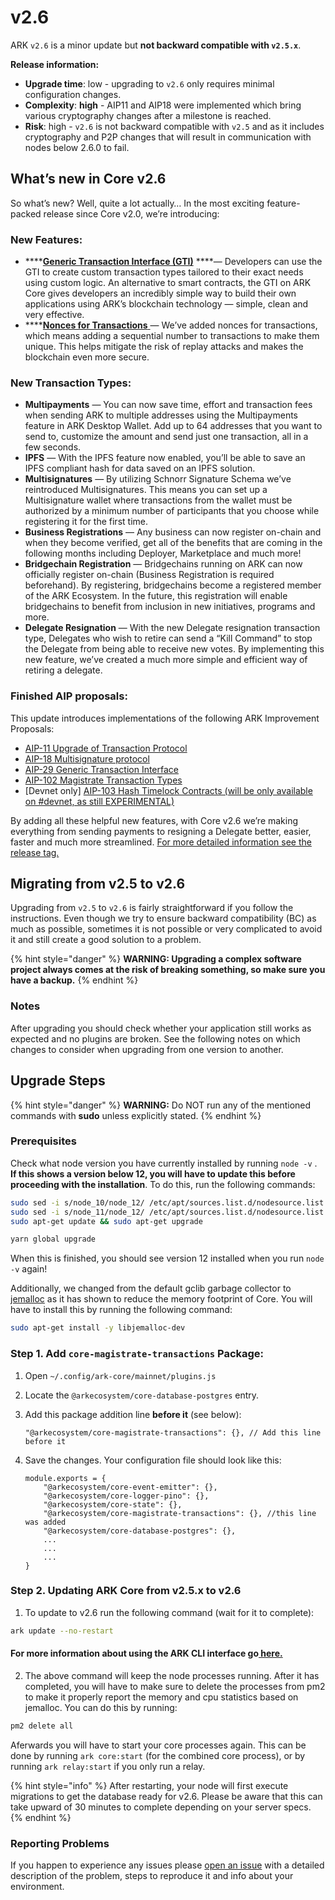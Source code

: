 # v2.6

ARK `v2.6` is a minor update but **not backward compatible with `v2.5.x`**.

**Release information:**

* **Upgrade time**: low - upgrading to `v2.6` only requires minimal configuration changes.
* **Complexity**: **high** - AIP11 and AIP18 were implemented which bring various cryptography changes after a milestone is reached.
* **Risk**: high - `v2.6` is not backward compatible with `v2.5` and as it includes cryptography and P2P changes that will result in communication with nodes below 2.6.0 to fail.

## What’s new in Core v2.6

So what’s new? Well, quite a lot actually… In the most exciting feature-packed release since Core v2.0, we’re introducing:

### New Features:

* \*\*\*\*[**Generic Transaction Interface \(GTI\)**](https://learn.ark.dev/application-development/how-to-write-custom-transactions-types#technical-overview-of-the-core-gti-engine) ****— Developers can use the GTI to create custom transaction types tailored to their exact needs using custom logic. An alternative to smart contracts, the GTI on ARK Core gives developers an incredibly simple way to build their own applications using ARK’s blockchain technology — simple, clean and very effective.
* \*\*\*\*[**Nonces for Transactions** ](https://learn.ark.dev/concepts/understanding-transaction-nonce)— We’ve added nonces for transactions, which means adding a sequential number to transactions to make them unique. This helps mitigate the risk of replay attacks and makes the blockchain even more secure.

### **New Transaction Types:**

* **Multipayments** — You can now save time, effort and transaction fees when sending ARK to multiple addresses using the Multipayments feature in ARK Desktop Wallet. Add up to 64 addresses that you want to send to, customize the amount and send just one transaction, all in a few seconds.
* **IPFS** — With the IPFS feature now enabled, you’ll be able to save an IPFS compliant hash for data saved on an IPFS solution.
* **Multisignatures** — By utilizing Schnorr Signature Schema we’ve reintroduced Multisignatures. This means you can set up a Multisignature wallet where transactions from the wallet must be authorized by a minimum number of participants that you choose while registering it for the first time.
* **Business Registrations** — Any business can now register on-chain and when they become verified, get all of the benefits that are coming in the following months including Deployer, Marketplace and much more!
* **Bridgechain Registration** — Bridgechains running on ARK can now officially register on-chain \(Business Registration is required beforehand\). By registering, bridgechains become a registered member of the ARK Ecosystem. In the future, this registration will enable bridgechains to benefit from inclusion in new initiatives, programs and more.
* **Delegate Resignation** — With the new Delegate resignation transaction type, Delegates who wish to retire can send a “Kill Command” to stop the Delegate from being able to receive new votes. By implementing this new feature, we’ve created a much more simple and efficient way of retiring a delegate.

### Finished AIP proposals:

This update introduces implementations of the following ARK Improvement Proposals: 

* [AIP-11 Upgrade of Transaction Protocol](https://github.com/ArkEcosystem/AIPs/blob/master/AIPS/aip-11.md) 
* [AIP-18 Multisignature protocol](https://github.com/ArkEcosystem/AIPs/blob/master/AIPS/aip-18.md)
* [AIP-29  Generic Transaction Interface](https://github.com/ArkEcosystem/AIPs/blob/master/AIPS/aip-29.md)
* [AIP-102 Magistrate Transaction Types](https://github.com/ArkEcosystem/AIPs/blob/master/AIPS/aip-102.md)
* \[Devnet only\] [AIP-103 Hash Timelock Contracts \(will be only available on \#devnet, as still EXPERIMENTAL\)](https://github.com/ArkEcosystem/AIPs/blob/master/AIPS/aip-103.md)

By adding all these helpful new features, with Core v2.6 we’re making everything from sending payments to resigning a Delegate better, easier, faster and much more streamlined.  [For more detailed information see the release tag.](https://github.com/ArkEcosystem/core/releases/tag/2.6.0)

## Migrating from v2.5 to v2.6 <a id="migrating-from-v2-5-to-v2-6"></a>

Upgrading from `v2.5` to `v2.6` is fairly straightforward if you follow the instructions. Even though we try to ensure backward compatibility \(BC\) as much as possible, sometimes it is not possible or very complicated to avoid it and still create a good solution to a problem.

{% hint style="danger" %}
**WARNING: Upgrading a complex software project always comes at the risk of breaking something, so make sure you have a backup.**
{% endhint %}

### Notes <a id="notes"></a>

After upgrading you should check whether your application still works as expected and no plugins are broken. See the following notes on which changes to consider when upgrading from one version to another.

## Upgrade Steps

{% hint style="danger" %}
**WARNING:** Do NOT run any of the mentioned commands with **sudo** unless explicitly stated.
{% endhint %}

### Prerequisites

Check what node version you have currently installed by running `node -v` . **If this shows a version below 12, you will have to update this before proceeding with the installation**. To do this, run the following commands:

```bash
sudo sed -i s/node_10/node_12/ /etc/apt/sources.list.d/nodesource.list
sudo sed -i s/node_11/node_12/ /etc/apt/sources.list.d/nodesource.list
sudo apt-get update && sudo apt-get upgrade

yarn global upgrade
```

When this is finished, you should see version 12 installed when you run `node -v` again!

Additionally, we changed from the default gclib garbage collector to [jemalloc](http://jemalloc.net) as it has shown to reduce the memory footprint of Core. You will have to install this by running the following command:

```bash
sudo apt-get install -y libjemalloc-dev
```

### Step 1. Add `core-magistrate-transactions` Package:

1. Open `~/.config/ark-core/mainnet/plugins.js`
2. Locate the `@arkecosystem/core-database-postgres` entry.
3. Add this package addition line **before it** \(see below\):

   ```text
   "@arkecosystem/core-magistrate-transactions": {}, // Add this line before it
   ```

4. Save the changes. Your configuration file should look like this:

   ```text
   module.exports = {
       "@arkecosystem/core-event-emitter": {},
       "@arkecosystem/core-logger-pino": {},
       "@arkecosystem/core-state": {},
       "@arkecosystem/core-magistrate-transactions": {}, //this line was added
       "@arkecosystem/core-database-postgres": {},
       ...
       ...
       ...
   }
   ```

###  **Step 2. Updating ARK Core from v2.5.x to v2.6**

1. To update to v2.6 run the following command \(wait for it to complete\):

```bash
ark update --no-restart
```

#### For more information about using the ARK CLI interface go[ here.](../../devops-guides/usinge-core-command-line-interface.md) <a id="step-1-add-core-magistrate-transactions-package"></a>

2. The above command will keep the node processes running. After it has completed, you will have to make sure to delete the processes from pm2 to make it properly report the memory and cpu statistics based on jemalloc. You can do this by running: 

```bash
pm2 delete all
```

Aferwards you will have to start your core processes again. This can be done by running `ark core:start` \(for the combined core process\), or by running `ark relay:start` if you only run a relay.

{% hint style="info" %}
After restarting, your node will first execute migrations to get the database ready for v2.6. Please be aware that this can take upward of 30 minutes to complete depending on your server specs.
{% endhint %}

### Reporting Problems <a id="reporting-problems"></a>

If you happen to experience any issues please [open an issue](https://github.com/ARKEcosystem/core/issues/new?template=Bug_report.md) with a detailed description of the problem, steps to reproduce it and info about your environment.

